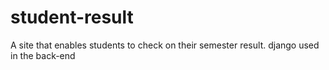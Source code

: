 # student-result
A site that enables students to check on their semester result.
django used in the back-end 
